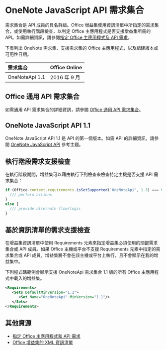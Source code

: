 # <a name="onenote-javascript-api-requirement-sets"></a>OneNote JavaScript API 需求集合

需求集合是 API 成員的具名群組。Office 增益集使用資訊清單中所指定的需求集合，或使用執行階段檢查，以判定 Office 主應用程式是否支援增益集所需的 API。如需詳細資訊，請參閱[指定 Office 主應用程式及 API 需求](../../docs/overview/specify-office-hosts-and-api-requirements.md)。

下表列出 OneNote 需求集、支援需求集的 Office 主應用程式，以及組建版本或可用性日期。

|  需求集合  |  Office Online | 
|:-----|:-----|
| OneNoteApi 1.1  | 2016 年 9 月 |  

## <a name="office-common-api-requirement-sets"></a>Office 通用 API 需求集合
如需通用 API 需求集合的詳細資訊，請參閱 [Office 通用 API 需求集合](office-add-in-requirement-sets.md)。

## <a name="onenote-javascript-api-11"></a>OneNote JavaScript API 1.1 
OneNote JavaScript API 1.1 是 API 的第一個版本。如需 API 的詳細資訊，請參閱 [OneNote JavaScript API](../../docs/onenote/onenote-add-ins-programming-overview.md) 參考主題。

## <a name="runtime-requirement-support-check"></a>執行階段需求支援檢查

在執行階段期間，增益集可以藉由執行下列檢查來檢查特定主機是否支援 API 需求集合： 

```js
if (Office.context.requirements.isSetSupported('OneNoteApi', 1.3) === true) {
  /// perform actions
}
else {
  /// provide alternate flow/logic
}
```

## <a name="manifest-based-requirement-support-check"></a>基於資訊清單的需求支援檢查

在增益集資訊清單中使用 Requirements 元素來指定增益集必須使用的關鍵需求集合或 API 成員。如果 Office 主機或平台不支援 Requirements 元素中指定的需求集合或 API 成員，增益集將不會在該主機或平台上執行，且不會顯示在我的增益集中。

下列程式碼範例會顯示支援 OneNoteApi 需求集合 1.1 版的所有 Office 主應用程式中載入的增益集。

```xml
<Requirements>
   <Sets DefaultMinVersion="1.1">
      <Set Name="OneNoteApi" MinVersion="1.1"/>
   </Sets>
</Requirements>
```



## <a name="additional-resources"></a>其他資源

- [指定 Office 主應用程式和 API 需求](../../docs/overview/specify-office-hosts-and-api-requirements.md)
- [Office 增益集的 XML 資訊清單](../../docs/overview/add-in-manifests.md)
